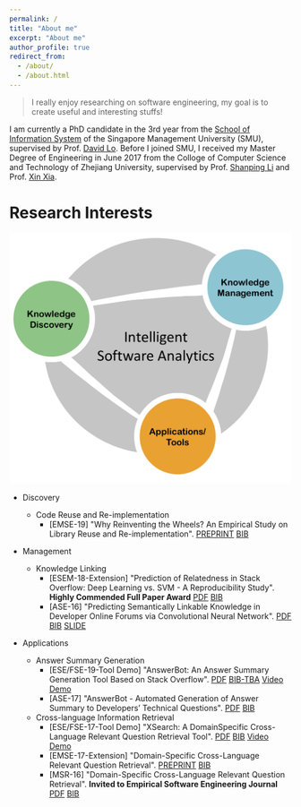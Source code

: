```yaml
---
permalink: /
title: "About me"
excerpt: "About me"
author_profile: true
redirect_from: 
  - /about/
  - /about.html
---
```


> I really enjoy researching on software engineering, my goal is to create useful and interesting stuffs!

I am currently a PhD candidate in the 3rd year from the [School of Information System](https://sis.smu.edu.sg) of the Singapore Management University (SMU), supervised by Prof. [David Lo](http://www.mysmu.edu/faculty/davidlo). Before I joined SMU, I received my Master Degree of Engineering in June 2017 from the Colloge of Computer Science and Technology of Zhejiang University, supervised by Prof. [Shanping Li](http://www.cs.zju.edu.cn/english/redir.php?catalog_id=103927&object_id=104498) and Prof. [Xin Xia](https://research.monash.edu/en/persons/xin-xia).

Research Interests
======

![Intelligent Software Analytics](https://raw.githubusercontent.com/xbwer/xbwer.github.io/master/research_interests.jpg)

* Discovery
  - Code Reuse and Re-implementation
    - [EMSE-19] "Why Reinventing the Wheels? An Empirical Study on Library Reuse and Re-implementation". [PREPRINT](https://xbwer.github.io/publications/EMSE2019.pdf) [BIB](https://raw.githubusercontent.com/XBWer/xbwer.github.io/master/_publications/EMSE2019_bib.html)

* Management
  - Knowledge Linking
    - [ESEM-18-Extension] "Prediction of Relatedness in Stack Overflow: Deep Learning vs. SVM - A Reproducibility Study". **Highly Commended Full Paper Award** [PDF](https://xbwer.github.io/publications/ESEM2018.pdf)  [BIB](https://raw.githubusercontent.com/XBWer/xbwer.github.io/master/_publications/ESEM2018_bib.html)
    - [ASE-16] "Predicting Semantically Linkable Knowledge in Developer Online Forums via Convolutional Neural Network". [PDF](https://xbwer.github.io/publications/ASE2016.pdf)  [BIB](https://raw.githubusercontent.com/XBWer/xbwer.github.io/master/_publications/ASE2016_bib.html)  [SLIDE](https://xbwer.github.io/publications/ASE2017-Slide.pdf)
    
* Applications
  - Answer Summary Generation
    - [ESE/FSE-19-Tool Demo] "AnswerBot: An Answer Summary Generation Tool Based on Stack Overflow". [PDF](https://xbwer.github.io/publications/FSE2019_Tool.pdf)  [BIB-TBA]() [Video](https://youtu.be/EfHp_Cbeg2w) [Demo](http://answerbot.cn)
    - [ASE-17] "AnswerBot - Automated Generation of Answer Summary to Developers’ Technical Questions". [PDF](https://xbwer.github.io/publications/ASE2017.pdf)  [BIB](https://raw.githubusercontent.com/XBWer/xbwer.github.io/master/_publications/ASE2017_bib.html)
  - Cross-language Information Retrieval
    - [ESE/FSE-17-Tool Demo] "XSearch: A DomainSpecific Cross-Language Relevant Question Retrieval Tool". [PDF](https://xbwer.github.io/publications/FSE2017_Tool.pdf)  [BIB](https://raw.githubusercontent.com/XBWer/xbwer.github.io/master/_publications/FSE2017_Tool_bib.html) [Video](https://youtu.be/GP3avNER0Os) [Demo](http://67.230.191.128:8080/XSearch)
    - [EMSE-17-Extension] "Domain-Specific Cross-Language Relevant Question Retrieval". [PREPRINT](https://xbwer.github.io/publications/EMSE2017.pdf)  [BIB](https://raw.githubusercontent.com/XBWer/xbwer.github.io/master/_publications/EMSE2017_bib.html)
    - [MSR-16] "Domain-Specific Cross-Language Relevant Question Retrieval". **Invited to Empirical Software Engineering Journal** [PDF](https://xbwer.github.io/publications/MSR2016.pdf)  [BIB](https://raw.githubusercontent.com/XBWer/xbwer.github.io/master/_publications/MSR2016_bib.html)
